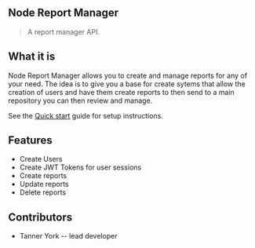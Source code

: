## Node Report Manager

> A report manager API.

## What it is

Node Report Manager allows you to create and manage reports for any of your need. The idea is to give you a base for create sytems that allow the creation of users and have them create reports to then send to a main repository you can then review and manage.

See the [Quick start](quickstart.md) guide for setup instructions.

## Features

- Create Users
- Create JWT Tokens for user sessions
- Create reports
- Update reports
- Delete reports


## Contributors

- Tanner York -- lead developer